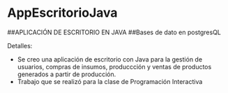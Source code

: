 # AppEscritorioJava

##APLICACIÓN DE ESCRITORIO EN JAVA
##Bases de dato en postgresQL

Detalles: 

+ Se creo una aplicación de escritorio con Java para la gestión de  usuarios, compras de insumos, produccción y ventas de productos generados a partir de producción.
+ Trabajo que se realizó para la clase de Programación Interactiva 
